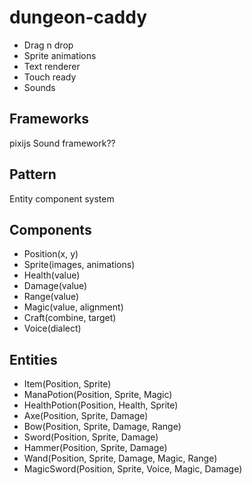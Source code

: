 dungeon-caddy
=============
- Drag n drop
- Sprite animations
- Text renderer
- Touch ready
- Sounds

Frameworks
----------

pixijs
Sound framework??

Pattern
-------

Entity component system

Components
----------

- Position(x, y)
- Sprite(images, animations)
- Health(value)
- Damage(value)
- Range(value)
- Magic(value, alignment)
- Craft(combine, target)
- Voice(dialect)

Entities
--------

- Item(Position, Sprite)
- ManaPotion(Position, Sprite, Magic)
- HealthPotion(Position, Health, Sprite)
- Axe(Position, Sprite, Damage)
- Bow(Position, Sprite, Damage, Range)
- Sword(Position, Sprite, Damage)
- Hammer(Position, Sprite, Damage)
- Wand(Position, Sprite, Damage, Magic, Range)
- MagicSword(Position, Sprite, Voice, Magic, Damage)
